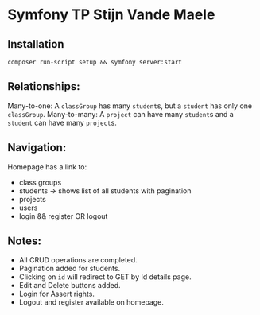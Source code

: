 # Symfony TP Stijn Vande Maele

## Installation

```
composer run-script setup && symfony server:start
```

## Relationships:

Many-to-one:
A `classGroup` has many `student`s, but a `student` has only one `classGroup`.
Many-to-many:
A `project` can have many `student`s and a `student` can have many `project`s.

## Navigation:

Homepage has a link to:

-   class groups
-   students -> shows list of all students with pagination
-   projects
-   users
-   login && register OR logout

## Notes:

-   All CRUD operations are completed.
-   Pagination added for students.
-   Clicking on `id` will redirect to GET by Id details page.
-   Edit and Delete buttons added.
-   Login for Assert rights.
-   Logout and register available on homepage.
